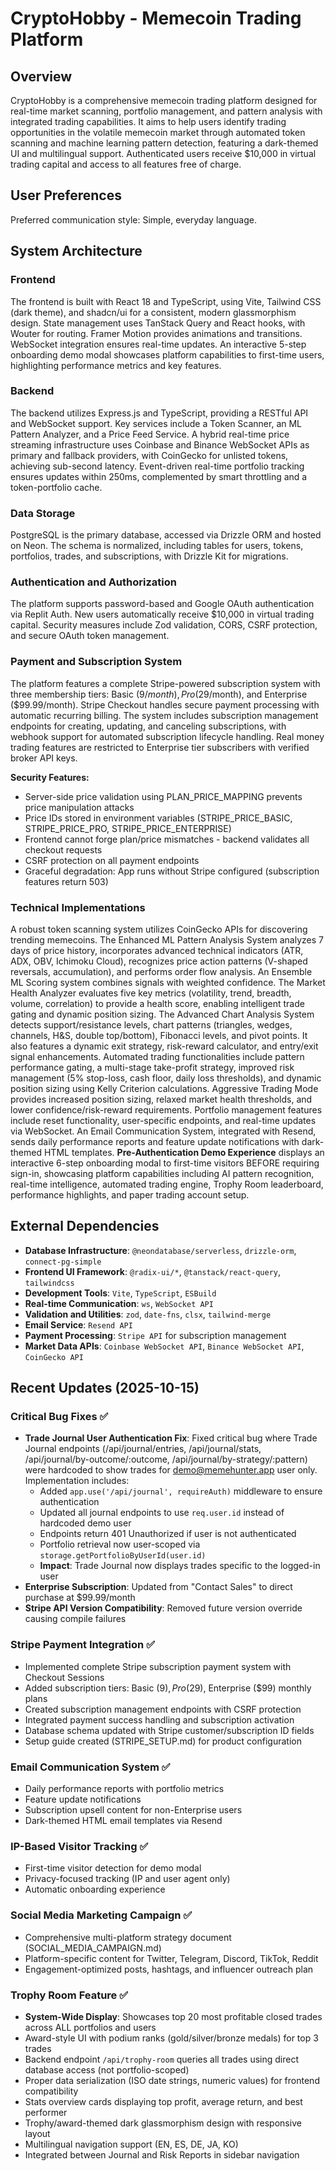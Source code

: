 # CryptoHobby - Memecoin Trading Platform

## Overview
CryptoHobby is a comprehensive memecoin trading platform designed for real-time market scanning, portfolio management, and pattern analysis with integrated trading capabilities. It aims to help users identify trading opportunities in the volatile memecoin market through automated token scanning and machine learning pattern detection, featuring a dark-themed UI and multilingual support. Authenticated users receive $10,000 in virtual trading capital and access to all features free of charge.

## User Preferences
Preferred communication style: Simple, everyday language.

## System Architecture

### Frontend
The frontend is built with React 18 and TypeScript, using Vite, Tailwind CSS (dark theme), and shadcn/ui for a consistent, modern glassmorphism design. State management uses TanStack Query and React hooks, with Wouter for routing. Framer Motion provides animations and transitions. WebSocket integration ensures real-time updates. An interactive 5-step onboarding demo modal showcases platform capabilities to first-time users, highlighting performance metrics and key features.

### Backend
The backend utilizes Express.js and TypeScript, providing a RESTful API and WebSocket support. Key services include a Token Scanner, an ML Pattern Analyzer, and a Price Feed Service. A hybrid real-time price streaming infrastructure uses Coinbase and Binance WebSocket APIs as primary and fallback providers, with CoinGecko for unlisted tokens, achieving sub-second latency. Event-driven real-time portfolio tracking ensures updates within 250ms, complemented by smart throttling and a token-portfolio cache.

### Data Storage
PostgreSQL is the primary database, accessed via Drizzle ORM and hosted on Neon. The schema is normalized, including tables for users, tokens, portfolios, trades, and subscriptions, with Drizzle Kit for migrations.

### Authentication and Authorization
The platform supports password-based and Google OAuth authentication via Replit Auth. New users automatically receive $10,000 in virtual trading capital. Security measures include Zod validation, CORS, CSRF protection, and secure OAuth token management.

### Payment and Subscription System
The platform features a complete Stripe-powered subscription system with three membership tiers: Basic ($9/month), Pro ($29/month), and Enterprise ($99.99/month). Stripe Checkout handles secure payment processing with automatic recurring billing. The system includes subscription management endpoints for creating, updating, and canceling subscriptions, with webhook support for automated subscription lifecycle handling. Real money trading features are restricted to Enterprise tier subscribers with verified broker API keys.

**Security Features:**
- Server-side price validation using PLAN_PRICE_MAPPING prevents price manipulation attacks
- Price IDs stored in environment variables (STRIPE_PRICE_BASIC, STRIPE_PRICE_PRO, STRIPE_PRICE_ENTERPRISE)
- Frontend cannot forge plan/price mismatches - backend validates all checkout requests
- CSRF protection on all payment endpoints
- Graceful degradation: App runs without Stripe configured (subscription features return 503)

### Technical Implementations
A robust token scanning system utilizes CoinGecko APIs for discovering trending memecoins. The Enhanced ML Pattern Analysis System analyzes 7 days of price history, incorporates advanced technical indicators (ATR, ADX, OBV, Ichimoku Cloud), recognizes price action patterns (V-shaped reversals, accumulation), and performs order flow analysis. An Ensemble ML Scoring system combines signals with weighted confidence. The Market Health Analyzer evaluates five key metrics (volatility, trend, breadth, volume, correlation) to provide a health score, enabling intelligent trade gating and dynamic position sizing. The Advanced Chart Analysis System detects support/resistance levels, chart patterns (triangles, wedges, channels, H&S, double top/bottom), Fibonacci levels, and pivot points. It also features a dynamic exit strategy, risk-reward calculator, and entry/exit signal enhancements. Automated trading functionalities include pattern performance gating, a multi-stage take-profit strategy, improved risk management (5% stop-loss, cash floor, daily loss thresholds), and dynamic position sizing using Kelly Criterion calculations. Aggressive Trading Mode provides increased position sizing, relaxed market health thresholds, and lower confidence/risk-reward requirements. Portfolio management features include reset functionality, user-specific endpoints, and real-time updates via WebSocket. An Email Communication System, integrated with Resend, sends daily performance reports and feature update notifications with dark-themed HTML templates. **Pre-Authentication Demo Experience** displays an interactive 6-step onboarding modal to first-time visitors BEFORE requiring sign-in, showcasing platform capabilities including AI pattern recognition, real-time intelligence, automated trading engine, Trophy Room leaderboard, performance highlights, and paper trading account setup.

## External Dependencies

-   **Database Infrastructure**: `@neondatabase/serverless`, `drizzle-orm`, `connect-pg-simple`
-   **Frontend UI Framework**: `@radix-ui/*`, `@tanstack/react-query`, `tailwindcss`
-   **Development Tools**: `Vite`, `TypeScript`, `ESBuild`
-   **Real-time Communication**: `ws`, `WebSocket API`
-   **Validation and Utilities**: `zod`, `date-fns`, `clsx`, `tailwind-merge`
-   **Email Service**: `Resend API`
-   **Payment Processing**: `Stripe API` for subscription management
-   **Market Data APIs**: `Coinbase WebSocket API`, `Binance WebSocket API`, `CoinGecko API`

## Recent Updates (2025-10-15)

### Critical Bug Fixes ✅
- **Trade Journal User Authentication Fix**: Fixed critical bug where Trade Journal endpoints (/api/journal/entries, /api/journal/stats, /api/journal/by-outcome/:outcome, /api/journal/by-strategy/:pattern) were hardcoded to show trades for demo@memehunter.app user only. Implementation includes:
  - Added `app.use('/api/journal', requireAuth)` middleware to ensure authentication
  - Updated all journal endpoints to use `req.user.id` instead of hardcoded demo user
  - Endpoints return 401 Unauthorized if user is not authenticated
  - Portfolio retrieval now user-scoped via `storage.getPortfolioByUserId(user.id)`
  - **Impact**: Trade Journal now displays trades specific to the logged-in user
- **Enterprise Subscription**: Updated from "Contact Sales" to direct purchase at $99.99/month
- **Stripe API Version Compatibility**: Removed future version override causing compile failures

### Stripe Payment Integration ✅
- Implemented complete Stripe subscription payment system with Checkout Sessions
- Added subscription tiers: Basic ($9), Pro ($29), Enterprise ($99) monthly plans
- Created subscription management endpoints with CSRF protection
- Integrated payment success handling and subscription activation
- Database schema updated with Stripe customer/subscription ID fields
- Setup guide created (STRIPE_SETUP.md) for product configuration

### Email Communication System ✅  
- Daily performance reports with portfolio metrics
- Feature update notifications
- Subscription upsell content for non-Enterprise users
- Dark-themed HTML email templates via Resend

### IP-Based Visitor Tracking ✅
- First-time visitor detection for demo modal
- Privacy-focused tracking (IP and user agent only)
- Automatic onboarding experience

### Social Media Marketing Campaign ✅
- Comprehensive multi-platform strategy document (SOCIAL_MEDIA_CAMPAIGN.md)
- Platform-specific content for Twitter, Telegram, Discord, TikTok, Reddit
- Engagement-optimized posts, hashtags, and influencer outreach plan

### Trophy Room Feature ✅
- **System-Wide Display**: Showcases top 20 most profitable closed trades across ALL portfolios and users
- Award-style UI with podium ranks (gold/silver/bronze medals) for top 3 trades
- Backend endpoint `/api/trophy-room` queries all trades using direct database access (not portfolio-scoped)
- Proper data serialization (ISO date strings, numeric values) for frontend compatibility
- Stats overview cards displaying top profit, average return, and best performer
- Trophy/award-themed dark glassmorphism design with responsive layout
- Multilingual navigation support (EN, ES, DE, JA, KO)
- Integrated between Journal and Risk Reports in sidebar navigation